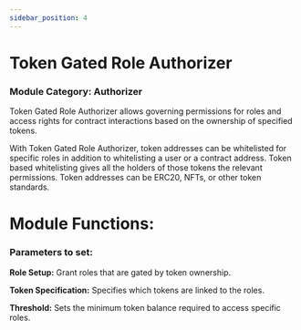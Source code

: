 ```yaml
---
sidebar_position: 4
---
```


# Token Gated Role Authorizer

### Module Category: Authorizer

Token Gated Role Authorizer allows governing permissions for roles and access rights for contract interactions based on the ownership of specified tokens.

With Token Gated Role Authorizer, token addresses can be whitelisted for specific roles in addition to whitelisting a user or a contract address. Token based whitelisting gives all the holders of those tokens the relevant permissions. Token addresses can be ERC20, NFTs, or other token standards.

# Module Functions:

### Parameters to set:

**Role Setup:** Grant roles that are gated by token ownership.

**Token Specification:** Specifies which tokens are linked to the roles.

**Threshold:** Sets the minimum token balance required to access specific roles.

